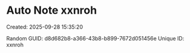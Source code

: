 ﻿# Auto Note xxnroh
Created: 2025-09-28 15:35:20

Random GUID: d8d682b8-a366-43b8-b899-7672d051456e
Unique ID: xxnroh
